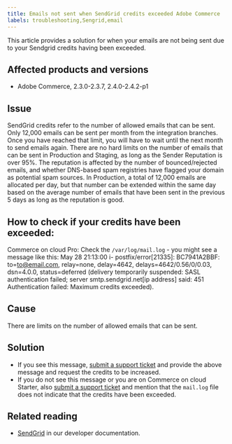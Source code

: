 ```yaml
---
title: Emails not sent when SendGrid credits exceeded Adobe Commerce
labels: troubleshooting,Sengrid,email
---
```

This article provides a solution for when your emails are not being sent due to your Sendgrid credits having been exceeded.
## Affected products and versions

* Adobe Commerce, 2.3.0-2.3.7, 2.4.0-2.4.2-p1

## Issue

SendGrid credits refer to the number of allowed emails that can be sent. Only 12,000 emails can be sent per month from the integration branches. Once you have reached that limit, you will have to wait until the next month to send emails again.
There are no hard limits on the number of emails that can be sent in Production and Staging, as long as the Sender Reputation is over 95%. The reputation is affected by the number of bounced/rejected emails, and whether DNS-based spam registries have flagged your domain as potential spam sources.
In Production, a total of 12,000 emails are allocated per day, but that number can be extended within the same day based on the average number of emails that have been sent in the previous 5 days as long as the reputation is good.

## How to check if your credits have been exceeded:
Commerce on cloud Pro: Check the `/var/log/mail.log` - you might see a message like this:
May 28 21:13:00 i-<project-id> postfix/error[21335]: BC7941A2BBF: to=<to@email.com>, relay=none, delay=4642, delays=4642/0.56/0/0.03, dsn=4.0.0, status=deferred (delivery temporarily suspended: SASL authentication failed; server smtp.sendgrid.net[ip address] said: 451 Authentication failed: Maximum credits exceeded).

## Cause

There are limits on the number of allowed emails that can be sent.
## Solution

* If you see this message, [submit a support ticket](https://support.magento.com/hc/en-us/articles/360019088251) and provide the above message and request the credits to be increased.
* If you do not see this message or you are on Commerce on cloud Starter, also [submit a support ticket](https://support.magento.com/hc/en-us/articles/360019088251) and mention that the `mail.log` file does not indicate that the credits have been exceeded.

## Related reading

* [SendGrid](https://devdocs.magento.com/cloud/project/sendgrid.html) in our developer documentation.
